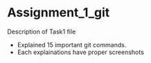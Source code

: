 # Assignment_1_git

Description of Task1 file
 - Explained 15 important git commands.
 - Each explainations have proper screenshots
